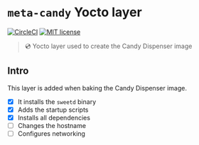 # `meta-candy` Yocto layer

[![CircleCI](https://img.shields.io/circleci/build/gh/the-lightning-land/meta-candy.svg?token=02f738a31959391dddef1d1e0e48e03b59b9045a)](https://circleci.com/gh/the-lightning-land/meta-candy)
[![MIT license](https://img.shields.io/github/license/Naereen/StrapDown.js.svg)](https://github.com/the-lightning-land/meta-candy/blob/master/LICENSE)

> 💿 Yocto layer used to create the Candy Dispenser image

## Intro

This layer is added when baking the Candy Dispenser image.

* [x] It installs the `sweetd` binary
* [x] Adds the startup scripts
* [x] Installs all dependencies
* [ ] Changes the hostname
* [ ] Configures networking
